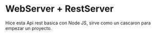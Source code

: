 # WebServer + RestServer

Hice esta Api rest basica con Node JS, sirve como un cascaron para empezar un proyecto.
